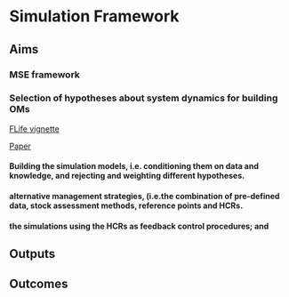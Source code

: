 # Simulation Framework  

## Aims

### MSE framework

### Selection of hypotheses about system dynamics for building OMs
[FLife vignette](https://github.com/flr/mydas/blob/master/vignettes/FLife/FLife.pdf)

[Paper](https://github.com/flr/mydas/blob/master/papers/black-box/R/om.pdf)

#### Building the simulation models, i.e. conditioning them on data and knowledge, and rejecting and weighting different hypotheses.
#### alternative management strategies, (i.e.the combination of pre-defined data, stock assessment methods, reference points and HCRs.
#### the simulations using the HCRs as feedback control procedures; and



## Outputs
## Outcomes